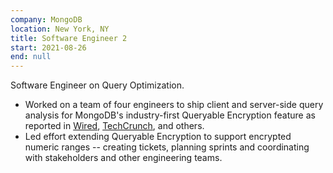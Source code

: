 ```yaml
---
company: MongoDB
location: New York, NY
title: Software Engineer 2
start: 2021-08-26
end: null
---
```


Software Engineer on Query Optimization.

- Worked on a team of four engineers to ship client and server-side query analysis for MongoDB's industry-first Queryable Encryption feature as reported in [Wired](https://www.wired.com/story/mongodb-queryable-encryption-databases/), [TechCrunch](https://techcrunch.com/2022/06/07/mongodb-puts-a-focus-on-its-developer-data-platform/), and others.
- Led effort extending Queryable Encryption to support encrypted numeric ranges -- creating tickets, planning sprints and coordinating with stakeholders and other engineering teams.
